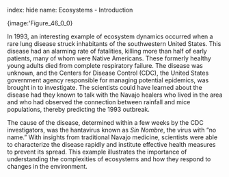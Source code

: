 index: hide
name: Ecosystems - Introduction


{image:'Figure_46_0_0}
        

In 1993, an interesting example of ecosystem dynamics occurred when a rare lung disease struck inhabitants of the southwestern United States. This disease had an alarming rate of fatalities, killing more than half of early patients, many of whom were Native Americans. These formerly healthy young adults died from complete respiratory failure. The disease was unknown, and the Centers for Disease Control (CDC), the United States government agency responsible for managing potential epidemics, was brought in to investigate. The scientists could have learned about the disease had they known to talk with the Navajo healers who lived in the area and who had observed the connection between rainfall and mice populations, thereby predicting the 1993 outbreak.

The cause of the disease, determined within a few weeks by the CDC investigators, was the hantavirus known as  *Sin Nombre*, the virus with “no name.” With insights from traditional Navajo medicine, scientists were able to characterize the disease rapidly and institute effective health measures to prevent its spread. This example illustrates the importance of understanding the complexities of ecosystems and how they respond to changes in the environment.

